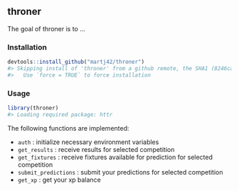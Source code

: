 <!-- README.md is generated from README.Rmd. Please edit that file -->
throner
-------

The goal of throner is to ...

### Installation

``` r
devtools::install_github("martj42/throner")
#> Skipping install of 'throner' from a github remote, the SHA1 (8246ca01) has not changed since last install.
#>   Use `force = TRUE` to force installation
```

### Usage

``` r
library(throner)
#> Loading required package: httr
```

The following functions are implemented:

-   `auth` : initialize necessary environment variables
-   `get_results` : receive results for selected competition
-   `get_fixtures` : receive fixtures available for prediction for selected competition
-   `submit_predictions` : submit your predictions for selected competition
-   `get_xp` : get your xp balance
